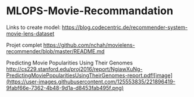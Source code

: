 # MLOPS-Movie-Recommandation
Links to create model:
https://blog.codecentric.de/recommender-system-movie-lens-dataset





Projet complet
https://github.com/nchah/movielens-recommender/blob/master/README.md


Predicting Movie Popularities Using Their Genomes
http://cs229.stanford.edu/proj2016/report/NgiawXuNg-PredictingMoviePopularitiesUsingTheirGenomes-report.pdf![image](https://user-images.githubusercontent.com/125553835/221896419-9fabf66e-7362-4b48-9d1a-d8453fab495f.png)

